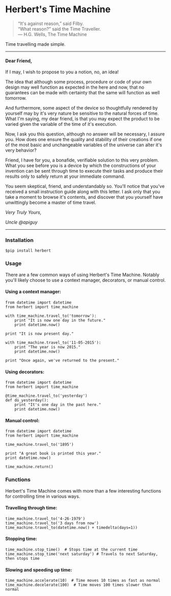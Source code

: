 Herbert's Time Machine
=======

> “It's against reason,” said Filby. <br/>
> “What reason?” said the Time Traveller. <br/>
> ― H.G. Wells, The Time Machine

Time travelling made simple.

----

#### Dear Friend,
If I may, I wish to propose to you a notion, no, an idea!

The idea that although some process, procedure or code of your own design may well function as expected in the
here and now, that no guarantees can be made with certainty that the same will function as well tomorrow.

And furthermore, some aspect of the device so thoughtfully rendered by yourself may by it's very nature be sensitive
to the natural forces of time. What I'm saying, my dear friend, is that you may expect the product to be varied given
the variable of the time of it's execution.

Now, I ask you this question, although no answer will be necessary, I assure you. How does one ensure the quality and
stability of their creations if one of the most basic and unchangeable variables of the universe can alter it's very
behavior?

Friend, I have for you, a bonafide, verifiable solution to this very problem. What you see before you is a device by
which the constructions of your invention can be sent through time to execute their tasks and produce their results
only to safely return at your immediate command.

You seem skeptical, friend, and understandably so. You'll notice that you've received a small instruction guide along
with this letter. I ask only that you take a moment to browse it's contents, and discover that you yourself have
unwittingly become a master of time travel.

_Very Truly Yours,_

_Uncle @apiguy_

----


### Installation

    $pip install herbert

### Usage
There are a few common ways of using Herbert's Time Machine. Notably you'll likely choose to use a context manager,
decorators, or manual control.

#### Using a context manager:

    from datetime import datetime
    from herbert import time_machine

    with time_machine.travel_to('tomorrow'):
        print "It is now one day in the future."
        print datetime.now()

    print "It is now present day."

    with time_machine.travel_to('11-05-2015'):
        print "The year is now 2015."
        print datetime.now()

    print "Once again, we've returned to the present."

#### Using decorators:

    from datetime import datetime
    from herbert import time_machine

    @time_machine.travel_to('yesterday')
    def do_yesterday():
        print "It's one day in the past here."
        print datetime.now()

#### Manual control:

    from datetime import datetime
    from herbert import time_machine

    time_machine.travel_to('1895')

    print "A great book is printed this year."
    print datetime.now()

    time_machine.return()

### Functions
Herbert's Time Machine comes with more than a few interesting functions for controlling time in various ways.

#### Travelling through time:

    time_machine.travel_to('4-26-1979')
    time_machine.travel_to('3 days from now')
    time_machine.travel_to(datetime.now() + timedelta(days=1))

#### Stopping time:

    time_machine.stop_time()  # Stops time at the current time
    time_machine.stop_time('next saturday') # Travels to next Saturday, then stops time

#### Slowing and speeding up time:

    time_machine.accelerate(10)  # Time moves 10 times as fast as normal
    time_machine.decelerate(100)  # Time moves 100 times slower than normal





